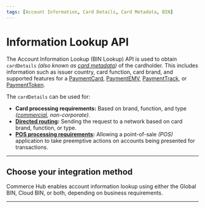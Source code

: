 ```yaml
---
tags: [Account Information, Card Details, Card Metadata, BIN]
---
```


# Information Lookup API

The Account Information Lookup (BIN Lookup) API is used to obtain `cardDetails` *(also known as [card metadata](?path=docs/Resources/Master-Data/Card-Details.md))* of the cardholder. This includes information such as issuer country, card function, card brand, and supported features for a [PaymentCard](?path=docs/Resources/Guides/Payment-Sources/Payment-Card.md), [PaymentEMV](?path=docs/In-Person/Encrypted-Payments/EMV.md), [PaymentTrack](?path=docs/In-Person/Encrypted-Payments/Track.md), or [PaymentToken](?path=docs/Resources/API-Documents/Payments_VAS/Payment-Token.md).

The `cardDetails` can be used for:

- **Card processing requirements:** Based on brand, function, and type *([commercial](?path=docs/Resources/Guides/Level23/Level23.md), non-corporate)*.
- **[Directed routing](?path=docs/Resources/Guides/Transaction-Routing/Directed-Routing.md):** Sending the request to a network based on card brand, function, or type.
- **[POS processing requirements](?path=docs/Resources/API-Documents/Device-Management/Decision-Table.md):** Allowing a point-of-sale *(POS)* application to take preemptive actions on accounts being presented for transactions.

---

## Choose your integration method

Commerce Hub enables account information lookup using either the Global BIN, Cloud BIN, or both, depending on business requirements.

<!-- type: row -->

<!-- type: card
title: Global BIN Lookup
description: Obtain metadata of cards found in the Global BIN file.
link: ?path=docs/Resources/API-Documents/Payments_VAS/Global-BIN-Lookup.md
-->

<!-- type: card
title: Cloud BIN Lookup
description: Obtain metadata in the clear or leading digits of a card.
link: ?path=docs/Resources/API-Documents/Payments_VAS/Cloud-BIN-Lookup.md
-->

<!-- type: row-end -->

---

